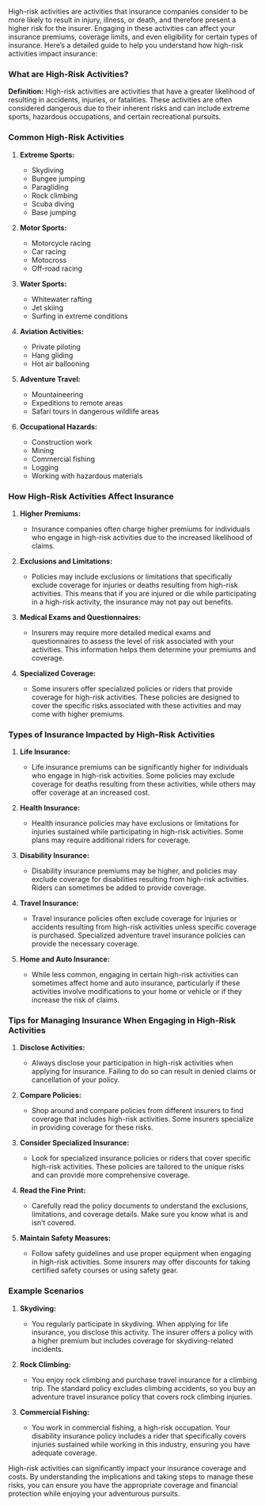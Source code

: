 High-risk activities are activities that insurance companies consider to be more likely to result in injury, illness, or death, and therefore present a higher risk for the insurer. Engaging in these activities can affect your insurance premiums, coverage limits, and even eligibility for certain types of insurance. Here’s a detailed guide to help you understand how high-risk activities impact insurance:

### What are High-Risk Activities?

**Definition:** High-risk activities are activities that have a greater likelihood of resulting in accidents, injuries, or fatalities. These activities are often considered dangerous due to their inherent risks and can include extreme sports, hazardous occupations, and certain recreational pursuits.

### Common High-Risk Activities

1. **Extreme Sports:**
   - Skydiving
   - Bungee jumping
   - Paragliding
   - Rock climbing
   - Scuba diving
   - Base jumping

2. **Motor Sports:**
   - Motorcycle racing
   - Car racing
   - Motocross
   - Off-road racing

3. **Water Sports:**
   - Whitewater rafting
   - Jet skiing
   - Surfing in extreme conditions

4. **Aviation Activities:**
   - Private piloting
   - Hang gliding
   - Hot air ballooning

5. **Adventure Travel:**
   - Mountaineering
   - Expeditions to remote areas
   - Safari tours in dangerous wildlife areas

6. **Occupational Hazards:**
   - Construction work
   - Mining
   - Commercial fishing
   - Logging
   - Working with hazardous materials

### How High-Risk Activities Affect Insurance

1. **Higher Premiums:**
   - Insurance companies often charge higher premiums for individuals who engage in high-risk activities due to the increased likelihood of claims.

2. **Exclusions and Limitations:**
   - Policies may include exclusions or limitations that specifically exclude coverage for injuries or deaths resulting from high-risk activities. This means that if you are injured or die while participating in a high-risk activity, the insurance may not pay out benefits.

3. **Medical Exams and Questionnaires:**
   - Insurers may require more detailed medical exams and questionnaires to assess the level of risk associated with your activities. This information helps them determine your premiums and coverage.

4. **Specialized Coverage:**
   - Some insurers offer specialized policies or riders that provide coverage for high-risk activities. These policies are designed to cover the specific risks associated with these activities and may come with higher premiums.

### Types of Insurance Impacted by High-Risk Activities

1. **Life Insurance:**
   - Life insurance premiums can be significantly higher for individuals who engage in high-risk activities. Some policies may exclude coverage for deaths resulting from these activities, while others may offer coverage at an increased cost.

2. **Health Insurance:**
   - Health insurance policies may have exclusions or limitations for injuries sustained while participating in high-risk activities. Some plans may require additional riders for coverage.

3. **Disability Insurance:**
   - Disability insurance premiums may be higher, and policies may exclude coverage for disabilities resulting from high-risk activities. Riders can sometimes be added to provide coverage.

4. **Travel Insurance:**
   - Travel insurance policies often exclude coverage for injuries or accidents resulting from high-risk activities unless specific coverage is purchased. Specialized adventure travel insurance policies can provide the necessary coverage.

5. **Home and Auto Insurance:**
   - While less common, engaging in certain high-risk activities can sometimes affect home and auto insurance, particularly if these activities involve modifications to your home or vehicle or if they increase the risk of claims.

### Tips for Managing Insurance When Engaging in High-Risk Activities

1. **Disclose Activities:**
   - Always disclose your participation in high-risk activities when applying for insurance. Failing to do so can result in denied claims or cancellation of your policy.

2. **Compare Policies:**
   - Shop around and compare policies from different insurers to find coverage that includes high-risk activities. Some insurers specialize in providing coverage for these risks.

3. **Consider Specialized Insurance:**
   - Look for specialized insurance policies or riders that cover specific high-risk activities. These policies are tailored to the unique risks and can provide more comprehensive coverage.

4. **Read the Fine Print:**
   - Carefully read the policy documents to understand the exclusions, limitations, and coverage details. Make sure you know what is and isn’t covered.

5. **Maintain Safety Measures:**
   - Follow safety guidelines and use proper equipment when engaging in high-risk activities. Some insurers may offer discounts for taking certified safety courses or using safety gear.

### Example Scenarios

1. **Skydiving:**
   - You regularly participate in skydiving. When applying for life insurance, you disclose this activity. The insurer offers a policy with a higher premium but includes coverage for skydiving-related incidents.

2. **Rock Climbing:**
   - You enjoy rock climbing and purchase travel insurance for a climbing trip. The standard policy excludes climbing accidents, so you buy an adventure travel insurance policy that covers rock climbing injuries.

3. **Commercial Fishing:**
   - You work in commercial fishing, a high-risk occupation. Your disability insurance policy includes a rider that specifically covers injuries sustained while working in this industry, ensuring you have adequate coverage.

High-risk activities can significantly impact your insurance coverage and costs. By understanding the implications and taking steps to manage these risks, you can ensure you have the appropriate coverage and financial protection while enjoying your adventurous pursuits.